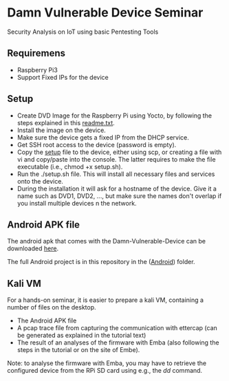 # Damn Vulnerable Device Seminar
Security Analysis on IoT using basic Pentesting Tools

## Requiremens
* Raspberry Pi3
* Support Fixed IPs for the device

## Setup
* Create DVD Image for the Raspberry Pi using Yocto, by following the steps explained in this [readme.txt](Yocto/readme.txt).
* Install the image on the device.
* Make sure the device gets a fixed IP from the DHCP service.
* Get SSH root access to the device (password is empty).
* Copy the [setup](setup.sh) file to the device, either using scp, or creating a file with vi and copy/paste into the console. The latter requires to make the file executable (i.e., chmod +x setup.sh).
* Run the ./setup.sh file. This will install all necessary files and services onto the device.
* During the installation it will ask for a hostname of the device. Give it a name such as DVD1, DVD2, ..., but make sure the names don't overlap if you install multiple devices n the network.

## Android APK file
The android apk that comes with the Damn-Vulnerable-Device can be downloaded [here](Android/app/build/outputs/apk/debug/app-debug.apk).

The full Android project is in this repository in the ([Android](Android)) folder.

## Kali VM
For a hands-on seminar, it is easier to prepare a kali VM, containing a number of files on the desktop.
* The Android APK file
* A pcap trace file from capturing the communication with ettercap (can be generated as explained in the tutorial text)
* The result of an analyses of the firmware with Emba (also following the steps in the tutorial or on the site of Embe). 

Note: to analyse the firmware with Emba, you may have to retrieve the configured device from the RPi SD card using e.g., the *dd* command.
